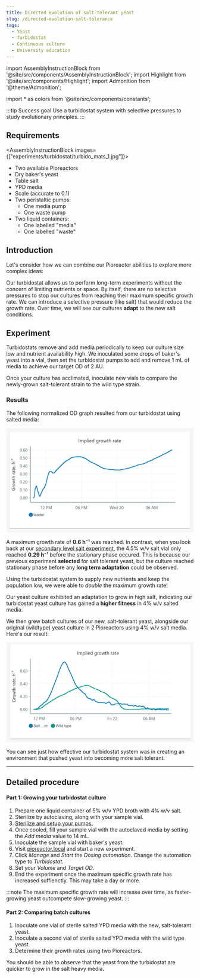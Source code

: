 ```yaml
---
title: Directed evolution of salt-tolerant yeast 
slug: /directed-evolution-salt-tolerance
tags:
  - Yeast
  - Turbidostat
  - Continuous culture
  - University education
---
```


import AssemblyInstructionBlock from '@site/src/components/AssemblyInstructionBlock';
import Highlight from '@site/src/components/Highlight';
import Admonition from '@theme/Admonition';

import * as colors from '@site/src/components/constants';

:::tip Success goal
Use a turbidostat system with selective pressures to study evolutionary principles. 
:::

## Requirements

<AssemblyInstructionBlock images={["experiments/turbidostat/turbido_mats_1.jpg"]}>

*   Two available Pioreactors
*   Dry baker's yeast
*	Table salt
*	YPD media
*	Scale (accurate to 0.1)
*	Two peristaltic pumps: 
	*	One media pump
	*	One waste pump
*	Two liquid containers:
	*	One labelled "media"
	*	One labelled "waste"

</AssemblyInstructionBlock>

## Introduction 

Let's consider how we can combine our Pioreactor abilities to explore more complex ideas:

Our turbidostat allows us to perform long-term experiments without the concern of limiting nutrients or space. By itself, there are no selective pressures to stop our cultures from reaching their maximum specific growth rate. We can introduce a selective pressure (like salt) that would reduce the growth rate. Over time, we will see our cultures **adapt** to the new salt conditions. 

## Experiment

Turbidostats remove and add media periodically to keep our culture size low and nutrient availability high. We inoculated some drops of baker's yeast into a vial, then set the turbidostat pumps to add and remove 1 mL of media to achieve our target OD of 2 AU. 

Once your culture has acclimated, inoculate new vials to compare the newly-grown salt-tolerant strain to the wild type strain. 

### Results

The following normalized OD graph resulted from our turbidostat using salted media: 

![](/img/experiments/turbidostat/salt_turbidostat.png)

A maximum growth rate of **0.6 h⁻¹** was reached. In contrast, when you look back at our [secondary level salt experiment](/experiments/salt-stress-on-yeast), the 4.5% w/v salt vial only reached **0.29 h⁻¹** before the stationary phase occured. This is because our previous experiment **selected** for salt tolerant yeast, but the culture reached stationary phase before any **long term adaptation** could be observed. 

Using the turbidostat system to supply new nutrients and keep the population low, we were able to _double_ the maximum growth rate! 

Our yeast culture exhibited an adaptation to grow in high salt, indicating our turbidostat yeast culture has gained a **higher fitness** in 4% w/v salted media.  

We then grew batch cultures of our new, salt-tolerant yeast, alongside our original (wildtype) yeast culture in 2 Pioreactors using 4% w/v salt media. Here's our result:  

![](/img/experiments/turbidostat/salt_vs_wt_gr.png)

You can see just how effective our turbidostat system was in creating an environment that pushed yeast into becoming more salt tolerant. 

-----

## Detailed procedure

#### Part 1: Growing your turbidostat culture
1. Prepare one liquid container of 5% w/v YPD broth with 4% w/v salt. 
2. Sterilize by autoclaving, along with your sample vial. 
3. [Sterilize and setup your pumps.](/user-guide/using-pumps)
4. Once cooled, fill your sample vial with the autoclaved media by setting the _Add media_ value to 14 mL. 
5. Inoculate the sample vial with baker's yeast.  
6. Visit [pioreactor.local](http://pioreactor.local) and start a new experiment.
7. Click _Manage_ and _Start_ the _Dosing automation_. Change the automation type to _Turbidostat_. 
8. Set your _Volume_ and _Target OD_. 
9. End the experiment once the maximum specific growth rate has increased suffienctly. This may take a day or more.  

:::note
The maximum specific growth rate will increase over time, as faster-growing yeast outcompete slow-growing yeast. 
:::

#### Part 2: Comparing batch cultures
1. Inoculate one vial of sterile salted YPD media with the new, salt-tolerant yeast. 
2. Inoculate a second vial of sterile salted YPD media with the wild type yeast. 
3. Determine their growth rates using two Pioreactors. 

You should be able to observe that the yeast from the turbidostat are quicker to grow in the salt heavy media. 
